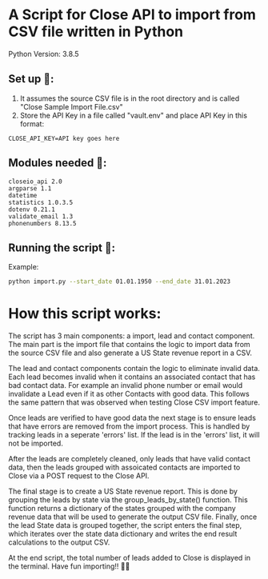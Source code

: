 # A Script for Close API to import from CSV file written in Python 
Python Version: 3.8.5

## Set up 🔌:
1. It assumes the source CSV file is in the root directory and is called "Close Sample Import File.csv"
2. Store the API Key in a file called "vault.env" and place API Key in this format:
```
CLOSE_API_KEY=API key goes here
```

## Modules needed 🧰: 
```
closeio_api 2.0
argparse 1.1
datetime 
statistics 1.0.3.5
dotenv 0.21.1
validate_email 1.3
phonenumbers 8.13.5

```

## Running the script 🚀:

Example:

```bash
python import.py --start_date 01.01.1950 --end_date 31.01.2023

```
# How this script works:
The script has 3 main components: a import, lead and contact component. The main part is the import file that contains the logic to import data from the source CSV file and also generate a US State revenue report in a CSV.

The lead and contact components contain the logic to eliminate invalid data. Each lead becomes invalid when it contains an associated contact that has bad contact data. For example an invalid phone number or email would invalidate a Lead even if it as other Contacts with good data. This follows the same pattern that was observed when testing Close CSV import feature.

Once leads are verified to have good data the next stage is to ensure leads that have errors are removed from the import process. This is handled by tracking leads in a seperate 'errors' list. If the lead is in the 'errors' list, it will not be imported.

After the leads are completely cleaned, only leads that have valid contact data, then the leads grouped with assoicated contacts are imported to Close via a POST request to the Close API. 

The final stage is to create a US State revenue report. This is done by grouping the leads by state via the group_leads_by_state() function. This function returns a dictionary of the states grouped with the company revenue data that will be used to generate the output CSV file. Finally, once the lead State data is grouped together, the script enters the final step, which iterates over the state data dictionary and writes the end result calculations to the output CSV. 

At the end script, the total number of leads added to Close is displayed in the terminal. Have fun importing!! 🚀🚀



